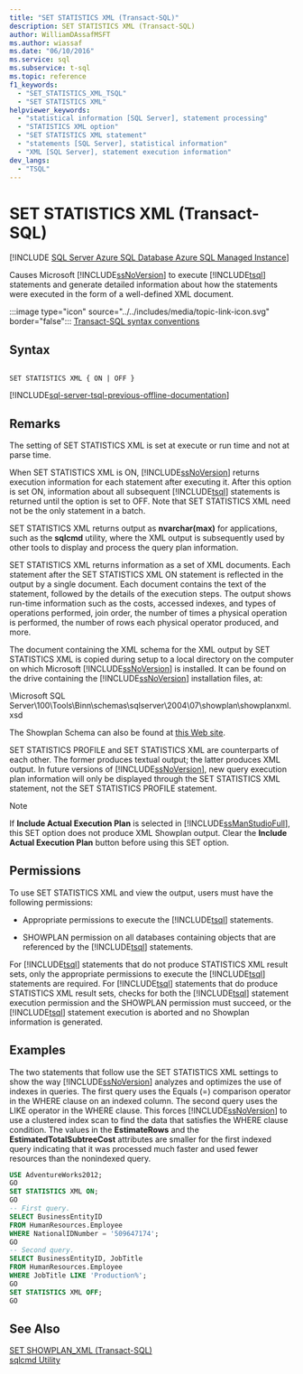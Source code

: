 ```yaml
---
title: "SET STATISTICS XML (Transact-SQL)"
description: SET STATISTICS XML (Transact-SQL)
author: WilliamDAssafMSFT
ms.author: wiassaf
ms.date: "06/10/2016"
ms.service: sql
ms.subservice: t-sql
ms.topic: reference
f1_keywords:
  - "SET_STATISTICS_XML_TSQL"
  - "SET STATISTICS XML"
helpviewer_keywords:
  - "statistical information [SQL Server], statement processing"
  - "STATISTICS XML option"
  - "SET STATISTICS XML statement"
  - "statements [SQL Server], statistical information"
  - "XML [SQL Server], statement execution information"
dev_langs:
  - "TSQL"
---
```

# SET STATISTICS XML (Transact-SQL)
[!INCLUDE [SQL Server Azure SQL Database Azure SQL Managed Instance](../../includes/applies-to-version/sql-asdb-asdbmi.md)]

  Causes Microsoft [!INCLUDE[ssNoVersion](../../includes/ssnoversion-md.md)] to execute [!INCLUDE[tsql](../../includes/tsql-md.md)] statements and generate detailed information about how the statements were executed in the form of a well-defined XML document.  
  
 :::image type="icon" source="../../includes/media/topic-link-icon.svg" border="false"::: [Transact-SQL syntax conventions](../../t-sql/language-elements/transact-sql-syntax-conventions-transact-sql.md)  
  
## Syntax  
  
```syntaxsql
  
SET STATISTICS XML { ON | OFF }  
```  
  
[!INCLUDE[sql-server-tsql-previous-offline-documentation](../../includes/sql-server-tsql-previous-offline-documentation.md)]

## Remarks
 The setting of SET STATISTICS XML is set at execute or run time and not at parse time.  
  
 When SET STATISTICS XML is ON, [!INCLUDE[ssNoVersion](../../includes/ssnoversion-md.md)] returns execution information for each statement after executing it. After this option is set ON, information about all subsequent [!INCLUDE[tsql](../../includes/tsql-md.md)] statements is returned until the option is set to OFF. Note that SET STATISTICS XML need not be the only statement in a batch.  
  
 SET STATISTICS XML returns output as **nvarchar(max)** for applications, such as the **sqlcmd** utility, where the XML output is subsequently used by other tools to display and process the query plan information.  
  
 SET STATISTICS XML returns information as a set of XML documents. Each statement after the SET STATISTICS XML ON statement is reflected in the output by a single document. Each document contains the text of the statement, followed by the details of the execution steps. The output shows run-time information such as the costs, accessed indexes, and types of operations performed, join order, the number of times a physical operation is performed, the number of rows each physical operator produced, and more.  
  
 The document containing the XML schema for the XML output by SET STATISTICS XML is copied during setup to a local directory on the computer on which Microsoft [!INCLUDE[ssNoVersion](../../includes/ssnoversion-md.md)] is installed. It can be found on the drive containing the [!INCLUDE[ssNoVersion](../../includes/ssnoversion-md.md)] installation files, at:  
  
 \Microsoft SQL Server\100\Tools\Binn\schemas\sqlserver\2004\07\showplan\showplanxml.xsd  
  
 The Showplan Schema can also be found at [this Web site](https://go.microsoft.com/fwlink/?linkid=43100&clcid=0x409).  
  
 SET STATISTICS PROFILE and SET STATISTICS XML are counterparts of each other. The former produces textual output; the latter produces XML output. In future versions of [!INCLUDE[ssNoVersion](../../includes/ssnoversion-md.md)], new query execution plan information will only be displayed through the SET STATISTICS XML statement, not the SET STATISTICS PROFILE statement.  
  
> [!NOTE]  
>  If **Include Actual Execution Plan** is selected in [!INCLUDE[ssManStudioFull](../../includes/ssmanstudiofull-md.md)], this SET option does not produce XML Showplan output. Clear the **Include Actual Execution Plan** button before using this SET option.  
  
## Permissions  
 To use SET STATISTICS XML and view the output, users must have the following permissions:  
  
-   Appropriate permissions to execute the [!INCLUDE[tsql](../../includes/tsql-md.md)] statements.  
  
-   SHOWPLAN permission on all databases containing objects that are referenced by the [!INCLUDE[tsql](../../includes/tsql-md.md)] statements.  
  
 For [!INCLUDE[tsql](../../includes/tsql-md.md)] statements that do not produce STATISTICS XML result sets, only the appropriate permissions to execute the [!INCLUDE[tsql](../../includes/tsql-md.md)] statements are required. For [!INCLUDE[tsql](../../includes/tsql-md.md)] statements that do produce STATISTICS XML result sets, checks for both the [!INCLUDE[tsql](../../includes/tsql-md.md)] statement execution permission and the SHOWPLAN permission must succeed, or the [!INCLUDE[tsql](../../includes/tsql-md.md)] statement execution is aborted and no Showplan information is generated.  
  
## Examples  
 The two statements that follow use the SET STATISTICS XML settings to show the way [!INCLUDE[ssNoVersion](../../includes/ssnoversion-md.md)] analyzes and optimizes the use of indexes in queries. The first query uses the Equals (=) comparison operator in the WHERE clause on an indexed column. The second query uses the LIKE operator in the WHERE clause. This forces [!INCLUDE[ssNoVersion](../../includes/ssnoversion-md.md)] to use a clustered index scan to find the data that satisfies the WHERE clause condition. The values in the **EstimateRows** and the **EstimatedTotalSubtreeCost** attributes are smaller for the first indexed query indicating that it was processed much faster and used fewer resources than the nonindexed query.  
  
```sql
USE AdventureWorks2012;  
GO  
SET STATISTICS XML ON;  
GO  
-- First query.  
SELECT BusinessEntityID   
FROM HumanResources.Employee  
WHERE NationalIDNumber = '509647174';  
GO  
-- Second query.  
SELECT BusinessEntityID, JobTitle   
FROM HumanResources.Employee  
WHERE JobTitle LIKE 'Production%';  
GO  
SET STATISTICS XML OFF;  
GO  
```  
  
## See Also  
 [SET SHOWPLAN_XML &#40;Transact-SQL&#41;](../../t-sql/statements/set-showplan-xml-transact-sql.md)   
 [sqlcmd Utility](/sql/tools/sqlcmd/sqlcmd-utility)  
  
